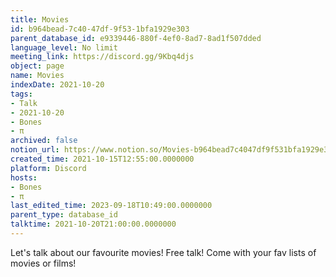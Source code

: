 ```yaml
---
title: Movies
id: b964bead-7c40-47df-9f53-1bfa1929e303
parent_database_id: e9339446-880f-4ef0-8ad7-8ad1f507dded
language_level: No limit
meeting_link: https://discord.gg/9Kbq4djs
object: page
name: Movies
indexDate: 2021-10-20
tags:
- Talk
- 2021-10-20
- Bones
- π
archived: false
notion_url: https://www.notion.so/Movies-b964bead7c4047df9f531bfa1929e303
created_time: 2021-10-15T12:55:00.0000000
platform: Discord
hosts:
- Bones
- π
last_edited_time: 2023-09-18T10:49:00.0000000
parent_type: database_id
talktime: 2021-10-20T21:00:00.0000000
---
```


Let's talk about our favourite movies!
Free talk! Come with your fav lists of movies or films!


